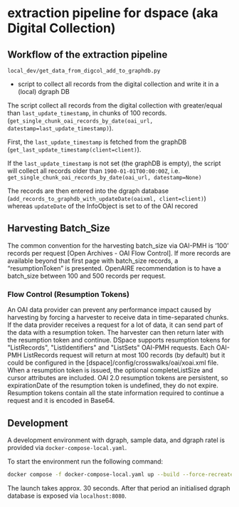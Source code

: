 # extraction pipeline for dspace (aka Digital Collection)

## Workflow of the extraction pipeline
`local_dev/get_data_from_digcol_add_to_graphdb.py` 
- script to collect all records from the digital collection and write it in a (local) dgraph DB

The script collect all records from the digital collection with <datestamp> greater/equal than `last_update_timestamp`, in chunks of 100 records. (`get_single_chunk_oai_records_by_date(oai_url, datestamp=last_update_timestamp)`).

First, the `last_update_timestamp` is fetched from the graphDB (`get_last_update_timestamp(client=client)`).

If the `last_update_timestamp` is not set (the graphDB is empty), the script will collect all records older than `1900-01-01T00:00:00Z`, i.e. `get_single_chunk_oai_records_by_date(oai_url, datestamp=None)`

The records are then entered into the dgraph database (`add_records_to_graphdb_with_updateDate(oaixml, client=client)`) whereas `updateDate` of the InfoObject is set to <datestamp> of the OAI recored  

## Harvesting Batch_Size

The common convention for the harvesting batch_size via OAI-PMH is ‘100’ records per request [Open Archives - OAI Flow Control]. If more records are available beyond that first page with batch_size records, a “resumptionToken” is presented. OpenAIRE recommendation is to have a batch_size between 100 and 500 records per request.

### Flow Control (Resumption Tokens)
An OAI data provider can prevent any performance impact caused by harvesting by forcing a harvester to receive data in time-separated chunks. If the data provider receives a request for a lot of data, it can send part of the data with a resumption token. The harvester can then return later with the resumption token and continue.
DSpace supports resumption tokens for "ListRecords", "ListIdentifiers" and "ListSets" OAI-PMH requests.
Each OAI-PMH ListRecords request will return at most 100 records (by default) but it could be configured in the [dspace]/config/crosswalks/oai/xoai.xml file.
When a resumption token is issued, the optional completeListSize and cursor attributes are included. OAI 2.0 resumption tokens are persistent, so expirationDate of the resumption token is undefined, they do not expire.
Resumption tokens contain all the state information required to continue a request and it is encoded in Base64.

## Development

A development environment with dgraph, sample data, and dgraph ratel is provided via `docker-compose-local.yaml`.

To start the environment run the following command: 

```bash
docker compose -f docker-compose-local.yaml up --build --force-recreate --remove-orphans
```

The launch takes approx. 30 seconds. After that period an initialised dgraph database is exposed via `localhost:8080`.
